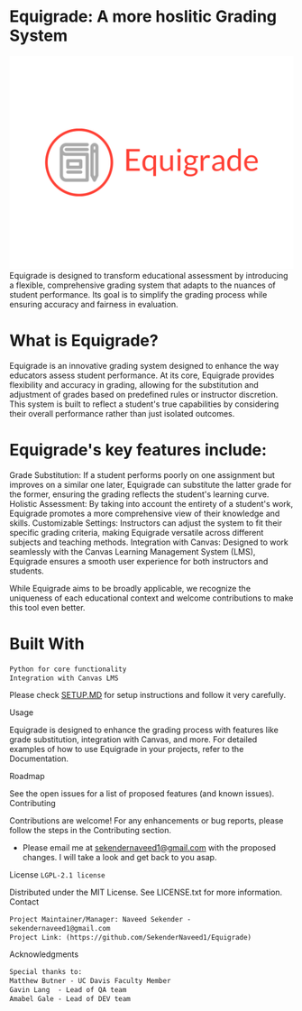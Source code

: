 # Equigrade: A more hoslitic Grading System
![alt text](https://github.com/SekenderNaveed1/Equigrade/blob/main/Logo.png)
Equigrade is designed to transform educational assessment by introducing a flexible, comprehensive grading system that adapts to the nuances of student performance. Its goal is to simplify the grading process while ensuring accuracy and fairness in evaluation.

# What is Equigrade?
Equigrade is an innovative grading system designed to enhance the way educators assess student performance. At its core, Equigrade provides flexibility and accuracy in grading, allowing for the substitution and adjustment of grades based on predefined rules or instructor discretion. This system is built to reflect a student's true capabilities by considering their overall performance rather than just isolated outcomes.

# Equigrade's key features include:

Grade Substitution: If a student performs poorly on one assignment but improves on a similar one later, Equigrade can substitute the latter grade for the former, ensuring the grading reflects the student's learning curve.
Holistic Assessment: By taking into account the entirety of a student's work, Equigrade promotes a more comprehensive view of their knowledge and skills.
Customizable Settings: Instructors can adjust the system to fit their specific grading criteria, making Equigrade versatile across different subjects and teaching methods.
Integration with Canvas: Designed to work seamlessly with the Canvas Learning Management System (LMS), Equigrade ensures a smooth user experience for both instructors and students.

While Equigrade aims to be broadly applicable, we recognize the uniqueness of each educational context and welcome contributions to make this tool even better.

# Built With

    Python for core functionality
    Integration with Canvas LMS

Please check [SETUP.MD](SETUP.md) for setup instructions and follow it very carefully.


Usage

Equigrade is designed to enhance the grading process with features like grade substitution, integration with Canvas, and more. For detailed examples of how to use Equigrade in your projects, refer to the Documentation.


Roadmap

See the open issues for a list of proposed features (and known issues).
Contributing

Contributions are welcome! For any enhancements or bug reports, please follow the steps in the Contributing section.
- Please email me at sekendernaveed1@gmail.com with the proposed changes. I will take a look and get back to you asap.

License ```LGPL-2.1 license```

Distributed under the MIT License. See LICENSE.txt for more information.
Contact

    Project Maintainer/Manager: Naveed Sekender - sekendernaveed1@gmail.com
    Project Link: (https://github.com/SekenderNaveed1/Equigrade)

Acknowledgments

    Special thanks to:
    Matthew Butner - UC Davis Faculty Member
    Gavin Lang  - Lead of QA team
    Amabel Gale - Lead of DEV team
